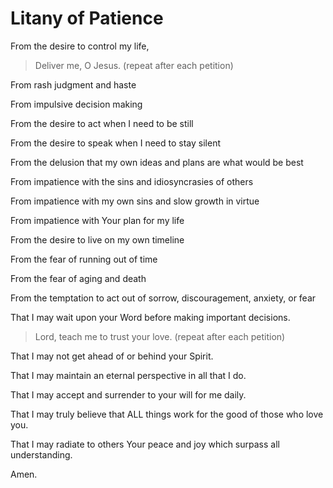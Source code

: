 # Litany of Patience

From the desire to control my life,

> Deliver me, O Jesus. (repeat after each petition)

From rash judgment and haste

From impulsive decision making

From the desire to act when I need to be still

From the desire to speak when I need to stay silent

From the delusion that my own ideas and plans are what would be best

From impatience with the sins and idiosyncrasies of others

From impatience with my own sins and slow growth in virtue

From impatience with Your plan for my life

From the desire to live on my own timeline

From the fear of running out of time

From the fear of aging and death

From the temptation to act out of sorrow, discouragement, anxiety, or fear

That I may wait upon your Word before making important decisions.
> Lord, teach me to trust your love. (repeat after each petition)

That I may not get ahead of or behind your Spirit.

That I may maintain an eternal perspective in all that I do.

That I may accept and surrender to your will for me daily.

That I may truly believe that ALL things work for the good of those who love you.

That I may radiate to others Your peace and joy which surpass all understanding.

Amen.
